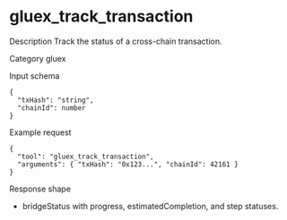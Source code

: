 # gluex_track_transaction

Description
Track the status of a cross-chain transaction.

Category
gluex

Input schema

```
{
  "txHash": "string",
  "chainId": number
}
```

Example request

```
{
  "tool": "gluex_track_transaction",
  "arguments": { "txHash": "0x123...", "chainId": 42161 }
}
```

Response shape

- bridgeStatus with progress, estimatedCompletion, and step statuses.
